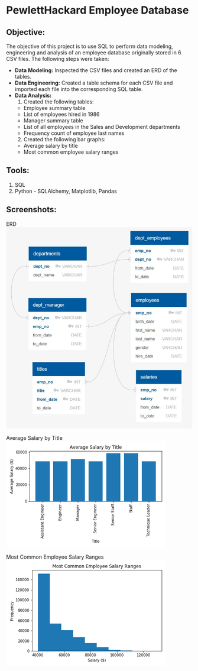 # PewlettHackard Employee Database

## **Objective:**
The objective of this project is to use SQL to perform data modeling, engineering and analysis of an employee database originally stored in 6 CSV files. The following steps were taken:

* **Data Modeling:** Inspected the CSV files and created an ERD of the tables.
* **Data Engineering:** Created a table schema for each CSV file and imported each file into the corresponding SQL table.
* **Data Analysis:** 
  1. Created the following tables: 
  - Employee summary table
  - List of employees hired in 1986
  - Manager summary table
  - List of all employees in the Sales and Development departments
  - Frequency count of employee last names
  2. Created the following bar graphs:
  - Average salary by title
  - Most common employee salary ranges

## **Tools:**
1. SQL
2. Python - SQLAlchemy, Matplotlib, Pandas

## **Screenshots:**
ERD
![erd.jpg](images/erd.JPG)

Average Salary by Title
![graph1](images/graph1_average_salary.png)

Most Common Employee Salary Ranges
![graph2](images/graph2_common_salary_ranges.png)
